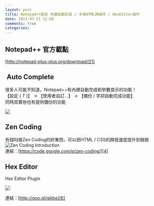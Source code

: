 ```yaml
---
layout: post
title: Notepad++密技 內建自動完成 / 手寫HTML神插件 / HexEditor插件
date: 2013-07-21 12:58
comments: true
categories: 
---
```



## Notepad++ 官方載點 

[http://notepad-plus-plus.org/download/][1]  

##  Auto Complete 

很多人可能不知道，Notepad++有內建自動完成和參數提示的功能！  
【設定 ( _T_ )】 -> 【使用者自訂...】 -> 【備份 / 字詞自動完成功能】  
同時其實他也有提供備份的功能  
  

[![][2]][2]

  
  

## Zen Coding 

有個叫做Zen Coding的好東西，可以把HTML / CSS的開發速度提升到極致  
![Zen Coding Introduction][3]  
連結：[https://code.google.com/p/zen-coding/][4]  
  

## Hex Editor

Hex Editor Plugin  
  

[![][5]][5]

  
  
連結：[http://goo.gl/gjkbe][6]

[1]: http://notepad-plus-plus.org/download/
[2]: http://1.bp.blogspot.com/-qXXYOVOfINg/UevYWi4XTtI/AAAAAAAABdk/AYEgxSRKLXM/s1600/npp.png
[3]: http://i.imgur.com/6yYRrbp.gif
[4]: https://code.google.com/p/zen-coding/
[5]: http://4.bp.blogspot.com/-rmR4Pp82O-k/UevaQnh6_bI/AAAAAAAABd0/lwbuM3o_0sA/s1600/npp_hex_editor.png
[6]: http://goo.gl/gjkbe
